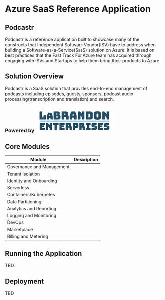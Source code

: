 # Azure SaaS Reference Application

## Podcastr
 Podcastr is a reference application built to showcase many of the constructs that Independent Software Vendor(ISV) have to address when building a Software-as-a-Service(SaaS) solution on Azure.  It is based on best practices that the Fast Track For Azure team has acquired through engaging with ISVs and Startups to help them bring their products to Azure.

 ## Solution Overview
 Podcastr is a SaaS solution that provides end-to-end management of podcasts including episodes, guests, sponsors, podcast audio processing(transcription and translation),and search.



 ### Powered by     ![LaBrandon Enterprises logo](/img/logo.jpg)

## Core Modules


| Module | Description | 
| ---------------------- | --------------------- | 
| Governance and Management |  | 
| Tenant Isolation |  |     
| Identity and Onboarding |  |  
| Serverless  |  |       
| Containers/Kubernetes |  |   
| Data Partitioning |  |   
| Analytics and Reporting |  |   
| Logging and Monitoring |  |    
| DevOps |  |   
| Marketplace |  |
| Billing and Metering |  |

## Running the Application
TBD
## Deployment
TBD


